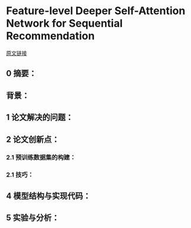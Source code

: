 # Feature-level Deeper Self-Attention Network for Sequential Recommendation
[原文链接]()
## 0 摘要：


## 背景：


## 1 论文解决的问题：


## 2 论文创新点：


### 2.1 预训练数据集的构建：


### 2.1 技巧：


## 4 模型结构与实现代码：


## 5 实验与分析：

<!--stackedit_data:
eyJoaXN0b3J5IjpbLTE1OTI4NjMyMzUsLTE2MzIyNzM1ODMsLT
ExNDg4ODUzNjddfQ==
-->